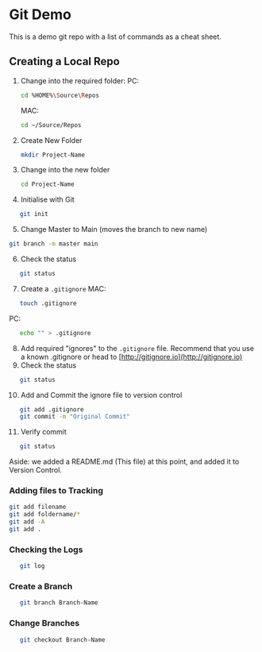 # Git Demo

This is a demo git repo with a list 
of commands as a cheat sheet.

## Creating a Local Repo

1) Change into the required folder:
   PC:
   ```bash
   cd %HOME%\Source\Repos
   ```
   MAC:
   ```bash
   cd ~/Source/Repos
   ```

2) Create New Folder
    ```bash
   mkdir Project-Name
   ```
3) Change into the new folder
   ```bash
   cd Project-Name
   ``` 
4) Initialise with Git
```bash
   git init
```
5) Change Master to Main (moves the branch to new name)
```bash
git branch -m master main
```
6) Check the status
```bash
   git status
```   
7) Create a `.gitignore`
MAC:
```bash
   touch .gitignore
```
PC:
```bash
   echo "" > .gitignore
```
8) Add required "ignores" to the `.gitignore` file. Recommend that you use a known .gitignore 
   or head to [http://gitignore.io](http://gitignore.io)
9) Check the status
```bash
   git status
``` 
10) Add and Commit the ignore file to version control
```bash
   git add .gitignore
   git commit -m "Original Commit"
```
11) Verify commit
```bash
   git status
``` 
Aside: we added a README.md (This file) at this point, and added it to Version Control.

### Adding files to Tracking
```bash
git add filename
git add foldername/*
git add -A
git add .
```

### Checking the Logs
```bash
   git log
```

### Create a Branch
```bash
   git branch Branch-Name
```

### Change Branches
```bash
   git checkout Branch-Name
```



